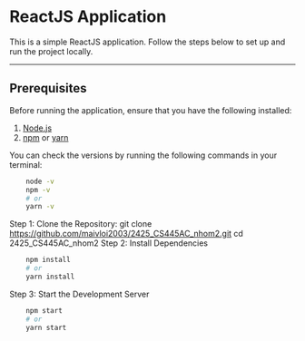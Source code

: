 # ReactJS Application

This is a simple ReactJS application. Follow the steps below to set up and run the project locally.

---

## Prerequisites

Before running the application, ensure that you have the following installed:

1. [Node.js](https://nodejs.org/)
2. [npm](https://www.npmjs.com/) or [yarn](https://yarnpkg.com/)

You can check the versions by running the following commands in your terminal:
```bash
    node -v
    npm -v
    # or
    yarn -v
```

Step 1: Clone the Repository:
    git clone https://github.com/maivloi2003/2425_CS445AC_nhom2.git
    cd 2425_CS445AC_nhom2
Step 2: Install Dependencies
```bash
    npm install
    # or
    yarn install
```
Step 3: Start the Development Server
```bash
    npm start
    # or
    yarn start
```